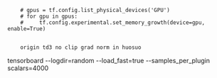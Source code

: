         # gpus = tf.config.list_physical_devices('GPU')
        # for gpu in gpus:
        #     tf.config.experimental.set_memory_growth(device=gpu, enable=True)
        
        
        origin td3 no clip grad norm in huosuo
      

   tensorboard --logdir=random --load_fast=true  --samples_per_plugin scalars=4000